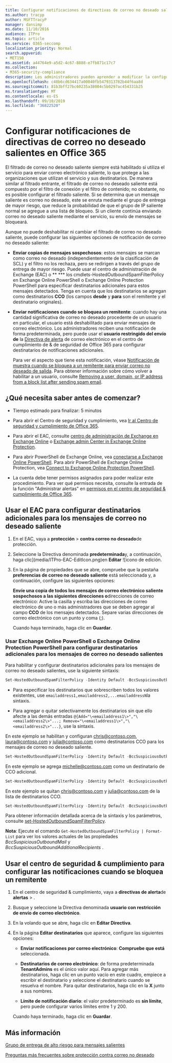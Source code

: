 ```yaml
---
title: Configurar notificaciones de directivas de correo no deseado salientes en Office 365
ms.author: tracyp
author: MSFTTracyP
manager: dansimp
ms.date: 11/10/2016
audience: ITPro
ms.topic: article
ms.service: O365-seccomp
localization_priority: Normal
search.appverid:
- MET150
ms.assetid: a44764e9-a5d2-4c67-8888-e7fb871c17c7
ms.collection:
- M365-security-compliance
description: Los administradores pueden aprender a modificar la configuración de notificaciones para detecciones de correo no deseado de salida en Office 365.
ms.openlocfilehash: c48b6cd634417a00040fb5479313782b44f6aa8d
ms.sourcegitcommit: 81b3bff27bc60235a38004c5b0297ac454331b25
ms.translationtype: MT
ms.contentlocale: es-ES
ms.lasthandoff: 09/10/2019
ms.locfileid: "36822520"
---
```

# <a name="configure-outbound-spam-policy-notifications-in-office-365"></a>Configurar notificaciones de directivas de correo no deseado salientes en Office 365

El filtrado de correo no deseado saliente siempre está habilitado si utiliza el servicio para enviar correo electrónico saliente, lo que protege a las organizaciones que utilizan el servicio y sus destinatarios. De manera similar al filtrado entrante, el filtrado de correo no deseado saliente está compuesto por el filtro de conexión y el filtro de contenido; no obstante, no es posible configurar el filtrado saliente. Si se determina que un mensaje saliente es correo no deseado, este se enruta mediante el grupo de entrega de mayor riesgo, que reduce la probabilidad de que el grupo de IP saliente normal se agregue a una lista de bloqueo. Si un cliente continúa enviando correo no deseado saliente mediante el servicio, su envío de mensajes se bloqueará.

Aunque no puede deshabilitar ni cambiar el filtrado de correo no deseado saliente, puede configurar las siguientes opciones de notificación de correo no deseado saliente:

- **Enviar copias de mensajes sospechosos**: estos mensajes se marcan como correo no deseado (independientemente de la clasificación de SCL) y el filtro no los rechaza, pero se redirigen a través del grupo de entrega de mayor riesgo. Puede usar el centro de administración de Exchange (EAC) o ** \*** los cmdlets-HostedOutboundSpamFilterPolicy en Exchange Online PowerShell o Exchange Online Protection PowerShell para especificar destinatarios adicionales para estos mensajes detectados. Tenga en cuenta que los destinatarios se agregan como destinatarios **CCO** (los campos **desde** y **para** son el remitente y el destinatario originales).

- **Enviar notificaciones cuando se bloquea un remitente**: cuando hay una cantidad significativa de correo no deseado procedente de un usuario en particular, el usuario está deshabilitado para enviar mensajes de correo electrónico. Los administradores reciben una notificación de forma predeterminada, pero puede usar el **usuario restringido del envío de** la [Directiva de alerta](alert-policies.md) de correo electrónico en el centro de cumplimiento de & de seguridad de Office 365 para configurar destinatarios de notificaciones adicionales.

  Para ver el aspecto que tiene esta notificación, véase [Notificación de muestra cuando se bloquea a un remitente para enviar correo no deseado de salida](sample-notification-when-a-sender-is-blocked-sending-outbound-spam.md). Para obtener información sobre cómo volver a habilitar a un usuario, consulte [Removing a user, domain, or IP address from a block list after sending spam email](http://technet.microsoft.com/library/712cfcc1-31e8-4e51-8561-b64258a8f1e5.aspx).

## <a name="what-do-you-need-to-know-before-you-begin"></a>¿Qué necesita saber antes de comenzar?

- Tiempo estimado para finalizar: 5 minutos

- Para abrir el Centro de seguridad y cumplimiento, vea [Ir al Centro de seguridad y cumplimiento de Office 365](go-to-the-securitycompliance-center.md).

- Para abrir el EAC, consulte [centro de administración de Exchange en Exchange Online](https://docs.microsoft.com/Exchange/exchange-admin-center) o [Exchange admin Center in Exchange Online Protection](exchange-admin-center-in-exchange-online-protection-eop.md).

- Para abrir PowerShell de Exchange Online, vea [conectarse a Exchange Online PowerShell](https://docs.microsoft.com/powershell/exchange/exchange-online/connect-to-exchange-online-powershell/connect-to-exchange-online-powershell). Para abrir PowerShell de Exchange Online Protection, vea [Connect to Exchange Online Protection PowerShell](https://docs.microsoft.com/powershell/exchange/exchange-eop/exchange-online-protection-powershell).

- La cuenta debe tener permisos asignados para poder realizar este procedimiento. Para ver qué permisos necesita, consulte la entrada de la función "Administrar alertas" en [permisos en el centro de seguridad & cumplimiento de Office 365](permissions-in-the-security-and-compliance-center.md).

## <a name="use-the-eac-to-configure-additional-recipients-for-outbound-spam-messages"></a>Usar el EAC para configurar destinatarios adicionales para los mensajes de correo no deseado saliente

1. En el EAC, vaya a **protección** \> **contra correo no deseado**de protección.

2. Seleccione la Directiva denominada **predeterminada**y, a continuación, haga clic](media/ITPro-EAC-EditIcon.png)en **Editar** ![icono de edición.

3. En la página de propiedades que se abre, compruebe que la pestaña **preferencias de correo no deseado saliente** está seleccionada y, a continuación, configure las siguientes opciones:

   **Envíe una copia de todos los mensajes de correo electrónico saliente sospechosos a las siguientes direcciones o**direcciones de correo electrónico: Active la casilla y escriba las direcciones de correo electrónico de uno o más administradores que se deben agregar al campo **CCO** de los mensajes detectados. Separe varias direcciones de correo electrónico con un punto y coma (;).

   Cuando haya terminado, haga clic en **Guardar**.

### <a name="use-exchange-online-powershell-or-exchange-online-protection-powershell-to-configure-additional-recipients-for-outbound-spam-messages"></a>Usar Exchange Online PowerShell o Exchange Online Protection PowerShell para configurar destinatarios adicionales para los mensajes de correo no deseado salientes

Para habilitar y configurar destinatarios adicionales para los mensajes de correo no deseado salientes, use la siguiente sintaxis:

```PowerShell
Set-HostedOutboundSpamFilterPolicy -Identity Default -BccSuspiciousOutboundMail $true -BccSuspiciousOutboundAdditionalRecipients <recipients>
```

- Para especificar los destinatarios que sobrescriben todos los valores existentes, use `emailaddress1,emailaddress2,...emailaddressN`la sintaxis.

- Para agregar o quitar selectivamente los destinatarios sin que ello afecte a las demás entradas `@{Add="\<emailaddress1\>","\<emailaddress2\>"...; Remove="\<emailaddress1\>","\<emailaddress2\>"...}`, use la sintaxis.

En este ejemplo se habilitan y configuran chris@contoso.com, laura@contoso.com y julia@contoso.com como destinatarios CCO para los mensajes de correo no deseado saliente.

```PowerShell
Set-HostedOutboundSpamFilterPolicy -Identity Default -BccSuspiciousOutboundMail $true -BccSuspiciousOutboundAdditionalRecipients chris@contoso.com,laura@contoso.com,julia@contoso.com
```

En este ejemplo se agrega michelle@contoso.com como un destinatario de CCO adicional.

```PowerShell
Set-HostedOutboundSpamFilterPolicy -Identity Default -BccSuspiciousOutboundAdditionalRecipients @{Add=michelle@contoso.com}
```

En este ejemplo se quitan chris@contoso.com y julia@contoso.com de la lista de destinatarios CCO.

```PowerShell
Set-HostedOutboundSpamFilterPolicy -Identity Default -BccSuspiciousOutboundAdditionalRecipients @{Remove='chris@contoso.com','julia@contoso.com'}
```

Para obtener información detallada acerca de la sintaxis y los parámetros, consulte [set-HostedOutboundSpamFilterPolicy](https://docs.microsoft.com/powershell/module/exchange/antispam-antimalware/set-hostedoutboundspamfilterpolicy).

**Nota**: Ejecute el comando `Get-HostedOutboundSpamFilterPolicy | Format-List` para ver los valores actuales de las propiedades *BccSuspiciousOutboundMail* y *BccSuspiciousOutboundAdditionalRecipients* .

## <a name="use-the-security--compliance-center-to-configure-notifications-when-a-sender-is-blocked"></a>Usar el centro de seguridad & cumplimiento para configurar las notificaciones cuando se bloquea un remitente

1. En el centro de seguridad & cumplimiento, vaya a **directivas de alerta**de **alertas** \> .

2. Busque y seleccione la Directiva denominada **usuario con restricción de envío de correo electrónico**.

3. En la volando que se abre, haga clic en **Editar Directiva**.

4. En la página **Editar destinatarios** que aparece, configure las siguientes opciones:

   - **Enviar notificaciones por correo electrónico**: **Compruebe que está** seleccionada.

   - **Destinatarios de correo electrónico**: de forma predeterminada **TenantAdmins** es el único valor aquí. Para agregar más destinatarios, haga clic en un punto vacío en este cuadro, empiece a escribir el destinatario y seleccione el destinatario cuando se resuelva el nombre. Para quitar destinatarios, haga clic en la **X** junto a sus nombres.

   - **Límite de notificación diario**: el valor predeterminado es **sin límite**, pero puede configurar varios límites entre 1 y 200.

   Cuando haya terminado, haga clic en **Guardar**.

## <a name="for-more-information"></a>Más información

[Grupo de entrega de alto riesgo para mensajes salientes](high-risk-delivery-pool-for-outbound-messages.md)

[Preguntas más frecuentes sobre protección contra correo no deseado](anti-spam-protection-faq.md)
